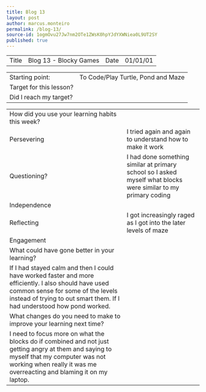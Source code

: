 ```yaml
---
title: Blog 13
layout: post
author: marcus.monteiro
permalink: /blog-13/
source-id: 1ogmOvu27Jw7nm2OTe1ZWsK0hpYJdYXWNiea0L9UT2SY
published: true
---
```

<table>
  <tr>
    <td>Title</td>
    <td>Blog 13 - Blocky Games</td>
    <td>Date</td>
    <td>01/01/01</td>
  </tr>
</table>


<table>
  <tr>
    <td>Starting point:</td>
    <td>To Code/Play Turtle, Pond and Maze</td>
  </tr>
  <tr>
    <td>Target for this lesson?</td>
    <td></td>
  </tr>
  <tr>
    <td>Did I reach my target? </td>
    <td></td>
  </tr>
</table>


<table>
  <tr>
    <td>How did you use your learning habits this week?</td>
    <td></td>
  </tr>
  <tr>
    <td>Persevering</td>
    <td>I tried again and again to understand how to make it work</td>
  </tr>
  <tr>
    <td>Questioning?</td>
    <td>I had done something similar at primary school so I asked myself what blocks were similar to my primary coding</td>
  </tr>
  <tr>
    <td>Independence</td>
    <td></td>
  </tr>
  <tr>
    <td>Reflecting</td>
    <td>I got increasingly raged as I got into the later levels of maze</td>
  </tr>
  <tr>
    <td>Engagement</td>
    <td></td>
  </tr>
  <tr>
    <td>What could have gone better in your learning?</td>
    <td></td>
  </tr>
  <tr>
    <td>If I had stayed calm and then I could have worked faster and more efficiently. I also should have used common sense for some of the levels instead of trying to out smart them. If I had understood how pond worked.</td>
    <td></td>
  </tr>
  <tr>
    <td>What changes do you need to make to improve your learning next time?</td>
    <td></td>
  </tr>
  <tr>
    <td>I need to focus more on what the blocks do if combined and not just getting angry at them and saying to myself that my computer was not working when really it was me overreacting and blaming it on my laptop.</td>
    <td></td>
  </tr>
</table>


